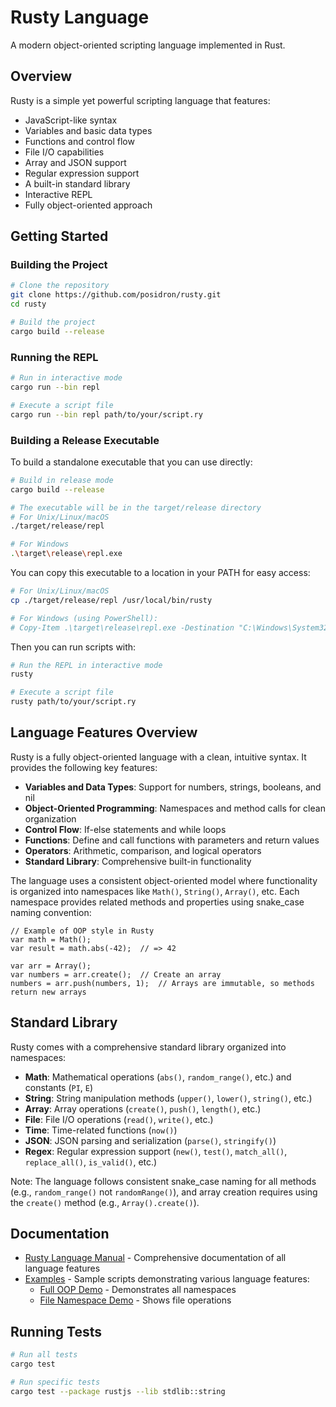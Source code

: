 # Rusty Language

A modern object-oriented scripting language implemented in Rust.

## Overview

Rusty is a simple yet powerful scripting language that features:

- JavaScript-like syntax
- Variables and basic data types
- Functions and control flow
- File I/O capabilities
- Array and JSON support
- Regular expression support
- A built-in standard library
- Interactive REPL
- Fully object-oriented approach

## Getting Started

### Building the Project

```bash
# Clone the repository
git clone https://github.com/posidron/rusty.git
cd rusty

# Build the project
cargo build --release
```

### Running the REPL

```bash
# Run in interactive mode
cargo run --bin repl

# Execute a script file
cargo run --bin repl path/to/your/script.ry
```

### Building a Release Executable

To build a standalone executable that you can use directly:

```bash
# Build in release mode
cargo build --release

# The executable will be in the target/release directory
# For Unix/Linux/macOS
./target/release/repl

# For Windows
.\target\release\repl.exe
```

You can copy this executable to a location in your PATH for easy access:

```bash
# For Unix/Linux/macOS
cp ./target/release/repl /usr/local/bin/rusty

# For Windows (using PowerShell):
# Copy-Item .\target\release\repl.exe -Destination "C:\Windows\System32\rusty.exe"
```

Then you can run scripts with:

```bash
# Run the REPL in interactive mode
rusty

# Execute a script file
rusty path/to/your/script.ry
```

## Language Features Overview

Rusty is a fully object-oriented language with a clean, intuitive syntax. It provides the following key features:

- **Variables and Data Types**: Support for numbers, strings, booleans, and nil
- **Object-Oriented Programming**: Namespaces and method calls for clean organization
- **Control Flow**: If-else statements and while loops
- **Functions**: Define and call functions with parameters and return values
- **Operators**: Arithmetic, comparison, and logical operators
- **Standard Library**: Comprehensive built-in functionality

The language uses a consistent object-oriented model where functionality is organized into namespaces like `Math()`, `String()`, `Array()`, etc. Each namespace provides related methods and properties using snake_case naming convention:

```
// Example of OOP style in Rusty
var math = Math();
var result = math.abs(-42);  // => 42

var arr = Array();
var numbers = arr.create();  // Create an array
numbers = arr.push(numbers, 1);  // Arrays are immutable, so methods return new arrays
```

## Standard Library

Rusty comes with a comprehensive standard library organized into namespaces:

- **Math**: Mathematical operations (`abs()`, `random_range()`, etc.) and constants (`PI`, `E`)
- **String**: String manipulation methods (`upper()`, `lower()`, `string()`, etc.)
- **Array**: Array operations (`create()`, `push()`, `length()`, etc.)
- **File**: File I/O operations (`read()`, `write()`, etc.)
- **Time**: Time-related functions (`now()`)
- **JSON**: JSON parsing and serialization (`parse()`, `stringify()`)
- **Regex**: Regular expression support (`new()`, `test()`, `match_all()`, `replace_all()`, `is_valid()`, etc.)

Note: The language follows consistent snake_case naming for all methods (e.g., `random_range()` not `randomRange()`), and array creation requires using the `create()` method (e.g., `Array().create()`).

## Documentation

- [Rusty Language Manual](docs/rusty_language_manual.md) - Comprehensive documentation of all language features
- [Examples](examples/) - Sample scripts demonstrating various language features:
  - [Full OOP Demo](examples/full_oop_demo.ry) - Demonstrates all namespaces
  - [File Namespace Demo](examples/file_namespace_demo.ry) - Shows file operations

## Running Tests

```bash
# Run all tests
cargo test

# Run specific tests
cargo test --package rustjs --lib stdlib::string
```
